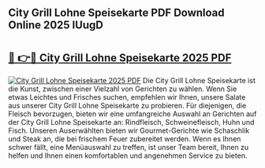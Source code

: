 ## City Grill Lohne Speisekarte PDF Download Online 2025 lUugD

# <h2><a href="http://gc5wml.nevu.top/?p=City+Grill+Lohne+Speisekarte">🔗 👉🔴 City Grill Lohne Speisekarte 2025 PDF</a></h2>

[![City Grill Lohne Speisekarte 2025 PDF](https://i.imgur.com/dBaPXMq.png)](http://gc5wml.nevu.top/?p=City+Grill+Lohne+Speisekarte)
Die City Grill Lohne Speisekarte ist die Kunst, zwischen einer Vielzahl von Gerichten zu wählen. Wenn Sie etwas Leichtes und Frisches suchen, empfehlen wir Ihnen, unsere Salate aus unserer City Grill Lohne Speisekarte zu probieren. Für diejenigen, die Fleisch bevorzugen, bieten wir eine umfangreiche Auswahl an Gerichten auf der City Grill Lohne Speisekarte an: Rindfleisch, Schweinefleisch, Huhn und Fisch. Unseren Auserwählten bieten wir Gourmet-Gerichte wie Schaschlik und Steak an, die bei frischem Feuer zubereitet werden. Wenn es Ihnen schwer fällt, eine Menüauswahl zu treffen, ist unser Team bereit, Ihnen zu helfen und Ihnen einen komfortablen und angenehmen Service zu bieten.
